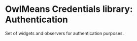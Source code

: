 # OwlMeans Credentials library: Authentication

Set of widgets and observers for authentication purposes.
